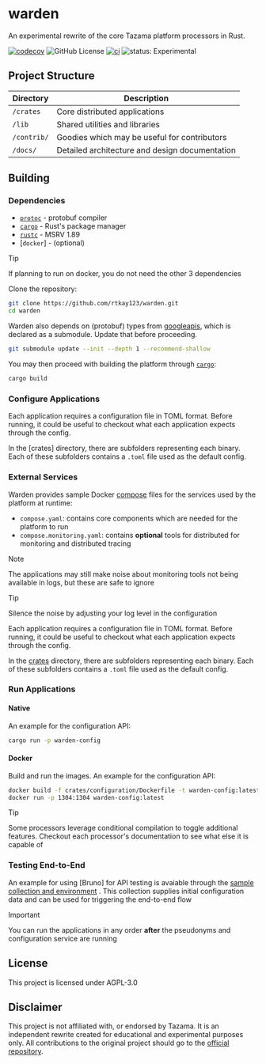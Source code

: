# warden

An experimental rewrite of the core Tazama platform processors in Rust.

[![codecov](https://codecov.io/github/rtkay123/warden/graph/badge.svg?token=D2N2885O77)](https://codecov.io/github/rtkay123/warden)
![GitHub License](https://img.shields.io/github/license/rtkay123/warden)
[![ci](https://github.com/rtkay123/warden/actions/workflows/ci.yaml/badge.svg)](https://github.com/rtkay123/warden/actions/workflows/ci.yaml)
![status: Experimental](https://img.shields.io/badge/status-experimental-orange)

## Project Structure

| Directory   | Description                                     |
| ----------- | ----------------------------------------------- |
| `/crates`   | Core distributed applications                   |
| `/lib`      | Shared utilities and libraries                  |
| `/contrib/` | Goodies which may be useful for contributors    |
| `/docs/`    | Detailed architecture and design documentation  |


## Building

### Dependencies

- [`protoc`] - protobuf compiler
- [`cargo`] - Rust's package manager
- [`rustc`] - MSRV 1.89
- [`docker`] - (optional)

> [!TIP]
> If planning to run on docker, you do not need the other 3 dependencies

Clone the repository:

```sh
git clone https://github.com/rtkay123/warden.git
cd warden
```

Warden also depends on (protobuf) types from [googleapis], which is declared
as a submodule. Update that before proceeding.

```sh
git submodule update --init --depth 1 --recommend-shallow
```

You may then proceed with building the platform through [`cargo`]:

```sh
cargo build
```

### Configure Applications

Each application requires a configuration file in TOML format. Before running,
it could be useful to checkout what each application expects through the config.

In the [crates] directory, there are subfolders representing each binary.
Each of these subfolders contains a `.toml` file used as the default config.

### External Services

Warden provides sample Docker [compose] files for the services used by the
platform at runtime:

- `compose.yaml`: contains core components which are needed for the platform to
  run
- `compose.monitoring.yaml`: contains **optional** tools for distributed for
  monitoring and distributed tracing

> [!NOTE]
> The applications may still make noise about monitoring tools not being
available in logs, but these are safe to ignore

> [!TIP]
> Silence the noise by adjusting your log level in the configuration

Each application requires a configuration file in TOML format. Before running,
it could be useful to checkout what each application expects through the config.

In the [crates](./crates/) directory, there are subfolders representing each binary.
Each of these subfolders contains a `.toml` file used as the default config.


### Run Applications

#### Native

An example for the configuration API:
```sh
cargo run -p warden-config
```

#### Docker

Build and run the images. An example for the configuration API:

```sh
docker build -f crates/configuration/Dockerfile -t warden-config:latest .
docker run -p 1304:1304 warden-config:latest 
```

> [!TIP]
> Some processors leverage conditional compilation to toggle additional features.
Checkout each processor's documentation to see what else it is capable of

### Testing End-to-End

An example for using [Bruno] for API testing is avaiable through the [sample collection and environment](./contrib/bruno/)
. This collection supplies initial configuration data and can be used for triggering the end-to-end flow

> [!IMPORTANT]
> You can run the applications in any order **after** the pseudonyms and configuration
service are running

## License

This project is licensed under AGPL-3.0

## Disclaimer

This project is not affiliated with, or endorsed by Tazama. It is an
independent rewrite created for educational and experimental purposes only.
All contributions to the original project should go to the
[official repository](https://github.com/tazama-lf).

[Tazama]: https://tazama.org
[googleapis]: https://github.com/googleapis/googleapis
[`cargo`]: https://www.rust-lang.org/tools/install
[`protoc`]: https://protobuf.dev/installation/
[`rustc`]: https://www.rust-lang.org/tools/install
[compose]: https://docs.docker.com/compose/
